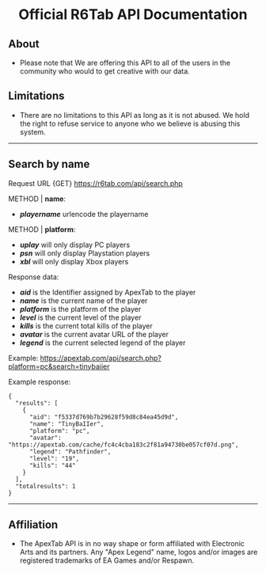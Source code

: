 <p align="center">
  <h1 align="center">Official R6Tab API Documentation</h3>
</p>

## About
- Please note that We are offering this API to all of the users in the community who would to get creative with our data.

## Limitations
- There are no limitations to this API as long as it is not abused. We hold the right to refuse service to anyone who we believe is abusing this system.

<hr>

## Search by name

Request URL {GET} https://r6tab.com/api/search.php

METHOD | **name**:

- <i>**playername**</i> urlencode the playername<br>


METHOD | **platform**:

- <i>**uplay**</i> will only display PC players<br>
- <i>**psn**</i> will only display Playstation players<br>
- <i>**xbl**</i> will only display Xbox players<br>

Response data:

- <i>**aid**</i> is the Identifier assigned by ApexTab to the player<br>
- <i>**name**</i> is the current name of the player<br>
- <i>**platform**</i> is the platform of the player<br>
- <i>**level**</i> is the current level of the player<br>
- <i>**kills**</i> is the current total kills of the player<br>
- <i>**avatar**</i> is the current avatar URL of the player<br>
- <i>**legend**</i> is the current selected legend of the player<br>

Example: https://apextab.com/api/search.php?platform=pc&search=tinybaiier

Example response:
```
{
  "results": [
    {
      "aid": "f5337d769b7b29628f59d8c84ea45d9d",
      "name": "TinyBaIIer",
      "platform": "pc",
      "avatar": "https://apextab.com/cache/fc4c4cba183c2f81a94730be057cf07d.png",
      "legend": "Pathfinder",
      "level": "19",
      "kills": "44"
    }
  ],
  "totalresults": 1
}
```
<hr>

## Affiliation
- The ApexTab API is in no way shape or form affiliated with Electronic Arts and its partners. Any "Apex Legend" name, logos and/or images are registered trademarks of EA Games and/or Respawn.
